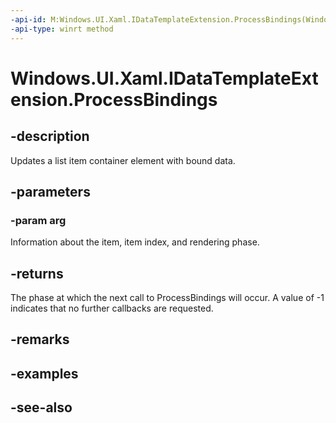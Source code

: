 ```yaml
---
-api-id: M:Windows.UI.Xaml.IDataTemplateExtension.ProcessBindings(Windows.UI.Xaml.Controls.ContainerContentChangingEventArgs)
-api-type: winrt method
---
```


<!-- Method syntax
public int ProcessBindings(Windows.UI.Xaml.Controls.ContainerContentChangingEventArgs arg)
-->

# Windows.UI.Xaml.IDataTemplateExtension.ProcessBindings

## -description
Updates a list item container element with bound data.



## -parameters
### -param arg
Information about the item, item index, and rendering phase.

## -returns
The phase at which the next call to ProcessBindings will occur. A value of -1 indicates that no further callbacks are requested.

## -remarks

## -examples

## -see-also

